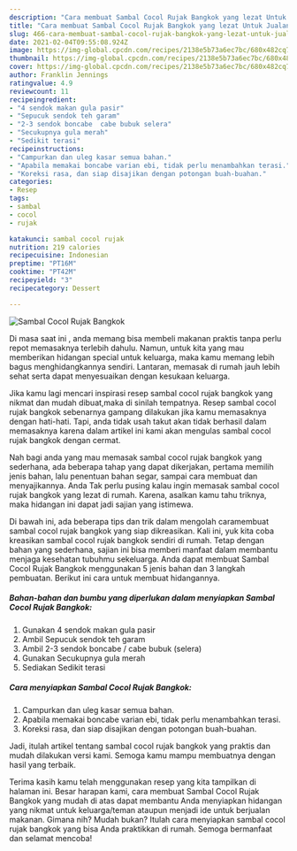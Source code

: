 ```yaml
---
description: "Cara membuat Sambal Cocol Rujak Bangkok yang lezat Untuk Jualan"
title: "Cara membuat Sambal Cocol Rujak Bangkok yang lezat Untuk Jualan"
slug: 466-cara-membuat-sambal-cocol-rujak-bangkok-yang-lezat-untuk-jualan
date: 2021-02-04T09:55:08.924Z
image: https://img-global.cpcdn.com/recipes/2138e5b73a6ec7bc/680x482cq70/sambal-cocol-rujak-bangkok-foto-resep-utama.jpg
thumbnail: https://img-global.cpcdn.com/recipes/2138e5b73a6ec7bc/680x482cq70/sambal-cocol-rujak-bangkok-foto-resep-utama.jpg
cover: https://img-global.cpcdn.com/recipes/2138e5b73a6ec7bc/680x482cq70/sambal-cocol-rujak-bangkok-foto-resep-utama.jpg
author: Franklin Jennings
ratingvalue: 4.9
reviewcount: 11
recipeingredient:
- "4 sendok makan gula pasir"
- "Sepucuk sendok teh garam"
- "2-3 sendok boncabe  cabe bubuk selera"
- "Secukupnya gula merah"
- "Sedikit terasi"
recipeinstructions:
- "Campurkan dan uleg kasar semua bahan."
- "Apabila memakai boncabe varian ebi, tidak perlu menambahkan terasi."
- "Koreksi rasa, dan siap disajikan dengan potongan buah-buahan."
categories:
- Resep
tags:
- sambal
- cocol
- rujak

katakunci: sambal cocol rujak 
nutrition: 219 calories
recipecuisine: Indonesian
preptime: "PT16M"
cooktime: "PT42M"
recipeyield: "3"
recipecategory: Dessert

---
```



![Sambal Cocol Rujak Bangkok](https://img-global.cpcdn.com/recipes/2138e5b73a6ec7bc/680x482cq70/sambal-cocol-rujak-bangkok-foto-resep-utama.jpg)

Di masa  saat ini , anda memang bisa membeli makanan praktis tanpa perlu repot memasaknya terlebih dahulu. Namun, untuk kita yang mau memberikan hidangan special untuk keluarga, maka kamu memang lebih bagus menghidangkannya sendiri. Lantaran, memasak di rumah jauh lebih sehat serta dapat menyesuaikan dengan kesukaan keluarga.

Jika kamu lagi mencari inspirasi resep sambal cocol rujak bangkok yang nikmat dan mudah dibuat,maka di sinilah tempatnya. Resep sambal cocol rujak bangkok  sebenarnya gampang dilakukan jika kamu memasaknya dengan hati-hati. Tapi, anda tidak usah takut akan tidak berhasil dalam memasaknya 
karena dalam artikel ini kami akan mengulas sambal cocol rujak bangkok dengan cermat.  



Nah bagi anda yang mau memasak sambal cocol rujak bangkok yang sederhana, ada beberapa tahap yang dapat dikerjakan, pertama memilih jenis bahan, lalu penentuan bahan segar, sampai cara membuat dan menyajikannya. Anda Tak perlu pusing kalau ingin memasak sambal cocol rujak bangkok yang lezat di rumah. Karena, asalkan kamu  tahu triknya, maka hidangan ini dapat jadi sajian yang istimewa.

Di bawah ini, ada beberapa tips dan trik dalam mengolah caramembuat sambal cocol rujak bangkok yang siap dikreasikan. Kali ini, yuk kita coba kreasikan sambal cocol rujak bangkok sendiri di rumah. Tetap dengan bahan yang sederhana, sajian ini bisa memberi manfaat dalam membantu menjaga kesehatan tubuhmu sekeluarga. Anda dapat membuat Sambal Cocol Rujak Bangkok menggunakan 5 jenis bahan dan 3 langkah pembuatan. Berikut ini cara untuk membuat hidangannya.

<!--inarticleads1-->

##### Bahan-bahan dan bumbu yang diperlukan dalam menyiapkan Sambal Cocol Rujak Bangkok:

1. Gunakan 4 sendok makan gula pasir
1. Ambil Sepucuk sendok teh garam
1. Ambil 2-3 sendok boncabe / cabe bubuk (selera)
1. Gunakan Secukupnya gula merah
1. Sediakan Sedikit terasi




<!--inarticleads2-->

##### Cara menyiapkan Sambal Cocol Rujak Bangkok:

1. Campurkan dan uleg kasar semua bahan.
1. Apabila memakai boncabe varian ebi, tidak perlu menambahkan terasi.
1. Koreksi rasa, dan siap disajikan dengan potongan buah-buahan.




Jadi, itulah artikel tentang  sambal cocol rujak bangkok  yang praktis dan mudah dilakukan versi kami. Semoga kamu mampu membuatnya dengan hasil yang terbaik. 

Terima kasih kamu telah menggunakan resep yang kita tampilkan di halaman ini. Besar harapan kami, cara membuat  Sambal Cocol Rujak Bangkok yang mudah di atas dapat membantu Anda menyiapkan hidangan yang nikmat untuk keluarga/teman ataupun menjadi ide untuk berjualan makanan. Gimana nih? Mudah bukan? Itulah cara menyiapkan sambal cocol rujak bangkok yang bisa Anda praktikkan di rumah. Semoga bermanfaat dan selamat mencoba!

